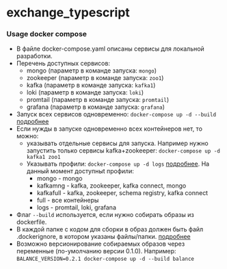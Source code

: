 # exchange_typescript

### Usage docker compose

- В файле docker-compose.yaml описаны сервисы для локальной разработки. 
- Перечень доступных сервисов: 
  - mongo (параметр в команде запуска: `mongo`)
  - zookeeper (параметр в команде запуска: `zoo1`)
  - kafka (параметр в команде запуска: `kafka1`)
  - loki (параметр в команде запуска: `loki`)
  - promtail (параметр в команде запуска: `promtail`)
  - grafana (параметр в команде запуска: `grafana`)
- Запуск всех сервисов одновременно: `docker-compose up -d --build` [подробнее](https://docs.docker.com/engine/reference/commandline/compose_up/)
- Если нужды в запуске одновременно всех контейнеров нет, то можно:
  - указывать отдельные сервисы для запуска. Например нужно запустить только сервисы kafka+zookeeper: `docker-compose up -d kafka1 zoo1`
  - Указывать профили: `docker-compose up -d logs` [подробнее](https://docs.docker.com/compose/profiles/). На данный момент доступныt профили:
    - mongo - mongo
    - kafkamng - kafka, zookeeper, kafka connect, mongo
    - kafkafull - kafka, zookeeper, schema registry, kafka connect
    - full - все контейнеры
    - logs - promtail, loki, grafana
- Флаг `--build` используется, если нужно собирать образы из dockerfile.
- В каждой папке с кодом для сборки в образ должен быть файл .dockerignore, в котором указаны файлы/папки. [подробнее](https://www.tutorialspoint.com/using-dockerignore-file)
- Возможно версионирование собираемых образов через переменные (по-умолчанию версии 0.1.0). Например: `BALANCE_VERSION=0.2.1 docker-compose up -d --build balance`
